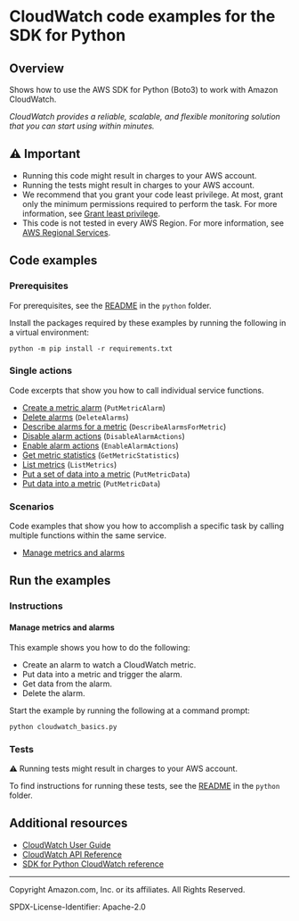 <!--Generated by WRITEME on 2023-05-18 16:57:57.984654 (UTC)-->
# CloudWatch code examples for the SDK for Python

## Overview

Shows how to use the AWS SDK for Python (Boto3) to work with Amazon CloudWatch.

<!--custom.overview.start-->
<!--custom.overview.end-->

*CloudWatch provides a reliable, scalable, and flexible monitoring solution that you can start using within minutes.*

## ⚠ Important

* Running this code might result in charges to your AWS account.
* Running the tests might result in charges to your AWS account.
* We recommend that you grant your code least privilege. At most, grant only the minimum permissions required to perform the task. For more information, see [Grant least privilege](https://docs.aws.amazon.com/IAM/latest/UserGuide/best-practices.html#grant-least-privilege).
* This code is not tested in every AWS Region. For more information, see [AWS Regional Services](https://aws.amazon.com/about-aws/global-infrastructure/regional-product-services).

<!--custom.important.start-->
<!--custom.important.end-->

## Code examples

### Prerequisites

For prerequisites, see the [README](../../README.md#Prerequisites) in the `python` folder.

Install the packages required by these examples by running the following in a virtual environment:

```
python -m pip install -r requirements.txt
```

<!--custom.prerequisites.start-->
<!--custom.prerequisites.end-->

### Single actions

Code excerpts that show you how to call individual service functions.

* [Create a metric alarm](cloudwatch_basics.py#L150) (`PutMetricAlarm`)
* [Delete alarms](cloudwatch_basics.py#L234) (`DeleteAlarms`)
* [Describe alarms for a metric](cloudwatch_basics.py#L192) (`DescribeAlarmsForMetric`)
* [Disable alarm actions](cloudwatch_basics.py#L207) (`DisableAlarmActions`)
* [Enable alarm actions](cloudwatch_basics.py#L207) (`EnableAlarmActions`)
* [Get metric statistics](cloudwatch_basics.py#L118) (`GetMetricStatistics`)
* [List metrics](cloudwatch_basics.py#L35) (`ListMetrics`)
* [Put a set of data into a metric](cloudwatch_basics.py#L88) (`PutMetricData`)
* [Put data into a metric](cloudwatch_basics.py#L61) (`PutMetricData`)

### Scenarios

Code examples that show you how to accomplish a specific task by calling multiple
functions within the same service.

* [Manage metrics and alarms](cloudwatch_basics.py) 

## Run the examples

### Instructions


<!--custom.instructions.start-->
<!--custom.instructions.end-->



#### Manage metrics and alarms

This example shows you how to do the following:

* Create an alarm to watch a CloudWatch metric.
* Put data into a metric and trigger the alarm.
* Get data from the alarm.
* Delete the alarm.

<!--custom.scenario_prereqs.cloudwatch_Usage_MetricsAlarms.start-->
<!--custom.scenario_prereqs.cloudwatch_Usage_MetricsAlarms.end-->

Start the example by running the following at a command prompt:

```
python cloudwatch_basics.py
```


<!--custom.scenarios.cloudwatch_Usage_MetricsAlarms.start-->
<!--custom.scenarios.cloudwatch_Usage_MetricsAlarms.end-->

### Tests

⚠ Running tests might result in charges to your AWS account.


To find instructions for running these tests, see the [README](../../README.md#Tests)
in the `python` folder.



<!--custom.tests.start-->
<!--custom.tests.end-->

## Additional resources

* [CloudWatch User Guide](https://docs.aws.amazon.com/AmazonCloudWatch/latest/monitoring/WhatIsCloudWatch.html)
* [CloudWatch API Reference](https://docs.aws.amazon.com/AmazonCloudWatch/latest/APIReference/Welcome.html)
* [SDK for Python CloudWatch reference](https://boto3.amazonaws.com/v1/documentation/api/latest/reference/services/cloudwatch.html)

<!--custom.resources.start-->
<!--custom.resources.end-->

---

Copyright Amazon.com, Inc. or its affiliates. All Rights Reserved.

SPDX-License-Identifier: Apache-2.0